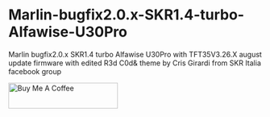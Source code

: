 # Marlin-bugfix2.0.x-SKR1.4-turbo-Alfawise-U30Pro
Marlin bugfix2.0.x SKR1.4 turbo Alfawise U30Pro with TFT35V3.26.X august update firmware with edited R3d C0d& theme by Cris Girardi from SKR Italia facebook group

<a href="https://www.paypal.me/BsCmOD" target="_blank"><img src="https://cdn.buymeacoffee.com/buttons/default-orange.png" alt="Buy Me A Coffee" style="height: 51px !important;width: 217px !important;" ></a>
